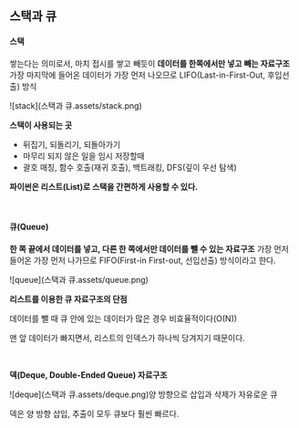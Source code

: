 ## 스택과 큐

#### 스택

쌓는다는 의미로서, 마치 접시를 쌓고 빼듯이 **데이터를 한쪽에서만 넣고 빼는 자료구조** 가장 마지막에 들어온 데이터가 가장 먼저 나오므로 LIFO(Last-in-First-Out, 후입선출) 방식 

![stack](스택과 큐.assets/stack.png)

**스택이 사용되는 곳**

* 뒤집기, 되돌리기, 되돌아가기
* 마무리 되지 않은 일을 임시 저장할때
* 괄호 매칭, 함수 호출(재귀 호출), 백트래킹, DFS(깊이 우선 탐색)

**파이썬은 리스트(List)로 스택을 간편하게 사용할 수 있다.**

<br>

#### 큐(Queue) 

**한 쪽 끝에서 데이터를 넣고, 다른 한 쪽에서만 데이터를 뺄 수 있는 자료구조** 가장 먼저 들어온 가장 먼저 나가므로 FIFO(First-in First-out, 선입선출) 방식이라고 한다.

![queue](스택과 큐.assets/queue.png)

**리스트를 이용한 큐 자료구조의 단점**

데이터를 뺄 때 큐 안에 있는 데이터가 많은 경우 비효율적이다(O(N))

맨 앞 데이터가 빠지면서, 리스트의 인덱스가 하나씩 당겨지기 때문이다.

<br>

**덱(Deque, Double-Ended Queue) 자료구조**

![deque](스택과 큐.assets/deque.png)양 방향으로 삽입과 삭제가 자유로운 큐

덱은 양 방향 삽입, 추출이 모두 큐보다 훨씬 빠르다.